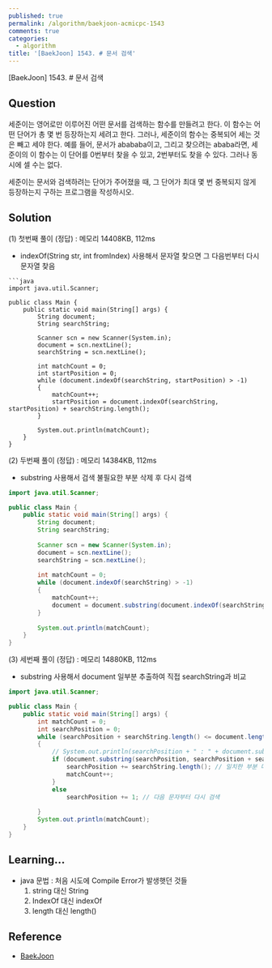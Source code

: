 ```yaml
---
published: true
permalink: /algorithm/baekjoon-acmicpc-1543
comments: true
categories:
  - algorithm
title: '[BaekJoon] 1543. # 문서 검색'
---
```

[BaekJoon] 1543. # 문서 검색


## Question

세준이는 영어로만 이루어진 어떤 문서를 검색하는 함수를 만들려고 한다. 이 함수는 어떤 단어가 총 몇 번 등장하는지 세려고 한다. 그러나, 세준이의 함수는 중복되어 세는 것은 빼고 세야 한다. 예를 들어, 문서가 abababa이고, 그리고 찾으려는 ababa라면, 세준이의 이 함수는 이 단어를 0번부터 찾을 수 있고, 2번부터도 찾을 수 있다. 그러나 동시에 셀 수는 없다.

세준이는 문서와 검색하려는 단어가 주어졌을 때, 그 단어가 최대 몇 번 중복되지 않게 등장하는지 구하는 프로그램을 작성하시오.

## Solution
(1) 첫번째 풀이 (정답) : 메모리 14408KB, 112ms
- indexOf(String str, int fromIndex) 사용해서 문자열 찾으면 그 다음번부터 다시 문자열 찾음
```
```java
import java.util.Scanner; 

public class Main { 
    public static void main(String[] args) { 
        String document;
        String searchString; 
        
        Scanner scn = new Scanner(System.in); 
        document = scn.nextLine(); 
        searchString = scn.nextLine(); 
        
        int matchCount = 0; 
        int startPosition = 0; 
	    while (document.indexOf(searchString, startPosition) > -1)
        {
            matchCount++;
            startPosition = document.indexOf(searchString, startPosition) + searchString.length();          	 
        }       
        
        System.out.println(matchCount);  
    } 
}
```



(2) 두번째 풀이 (정답) : 메모리 14384KB, 112ms 
- substring 사용해서 검색 불필요한 부분 삭제 후 다시 검색 
```java
import java.util.Scanner; 

public class Main { 
    public static void main(String[] args) { 
        String document;
        String searchString; 
        
        Scanner scn = new Scanner(System.in); 
        document = scn.nextLine(); 
        searchString = scn.nextLine(); 
        
        int matchCount = 0; 
	    while (document.indexOf(searchString) > -1)
        {
            matchCount++;           
          	document = document.substring(document.indexOf(searchString)  + searchString.length());    
        }       
        
        System.out.println(matchCount);  
    } 
}
```




(3) 세번째 풀이 (정답) : 메모리 14880KB, 112ms 
- substring 사용해서 document 일부분 추출하여 직접 searchString과 비교 
```java
import java.util.Scanner; 

public class Main { 
    public static void main(String[] args) { 
	    int matchCount = 0; 
        int searchPosition = 0; 
        while (searchPosition + searchString.length() <= document.length())
        {
            // System.out.println(searchPosition + " : " + document.substring(searchPosition, searchPosition + searchString.length()));
            if (document.substring(searchPosition, searchPosition + searchString.length()).equals(searchString)) {
                searchPosition += searchString.length(); // 일치한 부분 다음 문자부터 다시 검색
                matchCount++;
            }
            else 
                searchPosition += 1; // 다음 문자부터 다시 검색 
          
        }
        System.out.println(matchCount); 
    } 
}
```

## Learning... 
- java 문법 : 처음 시도에 Compile Error가 발생햇던 것들 
  1. string 대신 String 
  2. IndexOf 대신 indexOf
  3. length 대신 length() 
  


## Reference
- [BaekJoon](https://www.acmicpc.net/problem/1543)
